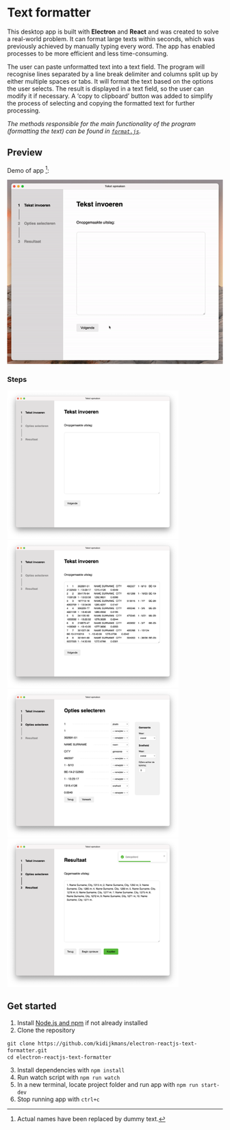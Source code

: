 # Text formatter

This desktop app is built with **Electron** and **React** and was created to solve a real-world problem. It can format large texts within seconds, which was previously achieved by manually typing every word. The app has enabled processes to be more efficient and less time-consuming.

The user can paste unformatted text into a text field. The program will recognise lines separated by a line break delimiter and columns split up by either multiple spaces or tabs. It will format the text based on the options the user selects. The result is displayed in a text field, so the user can modify it if necessary. A ‘copy to clipboard’ button was added to simplify the process of selecting and copying the formatted text for further processing.

*The methods responsible for the main functionality of the program (formatting the text) can be found in [`format.js`](https://github.com/kidijkmans/electron-reactjs-text-formatter/blob/master/format.js).*


## Preview

Demo of app [^1]:

![app preview](https://github.com/kidijkmans/electron-reactjs-text-formatter/blob/master/preview/preview.gif)

### Steps

<img src="https://github.com/kidijkmans/electron-reactjs-text-formatter/blob/master/preview/preview-step-1.png" width="400"> <img src="https://github.com/kidijkmans/electron-reactjs-text-formatter/blob/master/preview/preview-step-2.png" width="400"> <img src="https://github.com/kidijkmans/electron-reactjs-text-formatter/blob/master/preview/preview-step-3.png" width="400"> <img src="https://github.com/kidijkmans/electron-reactjs-text-formatter/blob/master/preview/preview-step-4.png" width="400">

## Get started

1. Install [Node.js and npm](https://docs.npmjs.com/downloading-and-installing-node-js-and-npm) if not already installed
2. Clone the repository
```
git clone https://github.com/kidijkmans/electron-reactjs-text-formatter.git
cd electron-reactjs-text-formatter
```
3. Install dependencies with `npm install`
4. Run watch script with `npm run watch`
5. In a new terminal, locate project folder and run app with `npm run start-dev`
6. Stop running app with `ctrl+c`

[^1]: Actual names have been replaced by dummy text.
